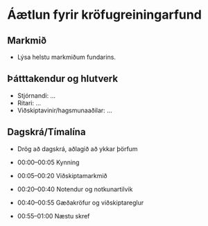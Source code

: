 # Áætlun fyrir kröfugreiningarfund

## Markmið
- Lýsa helstu markmiðum fundarins.

## Þátttakendur og hlutverk
- Stjórnandi: …
- Ritari: …
- Viðskiptavinir/hagsmunaaðilar: …

## Dagskrá/Tímalína
- Drög að dagskrá, aðlagið að ykkar þörfum 

- 00:00–00:05 Kynning
- 00:05–00:20 Viðskiptamarkmið
- 00:20–00:40 Notendur og notkunartilvik
- 00:40–00:55 Gæðakröfur og viðskiptareglur
- 00:55–01:00 Næstu skref
